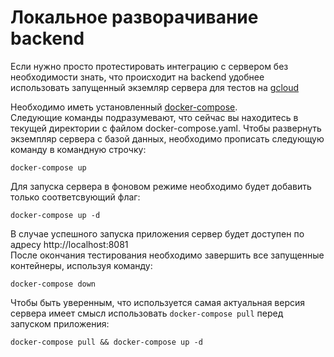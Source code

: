 # Локальное разворачивание backend

Если нужно просто протестировать интеграцию с сервером без необходимости знать, что происходит на backend 
удобнее использовать запущенный экземляр сервера для тестов на [gcloud](http://34.67.129.19:8081/)

Необходимо иметь установленный [docker-compose](https://docs.docker.com/compose/install/). <br>
Следующие команды подразумевают, что сейчас вы находитесь в текущей директории с файлом docker-compose.yaml.
Чтобы развернуть экземпляр сервера с базой данных, необходимо прописать следующую команду в командную строчку:
```shell
docker-compose up
```
Для запуска сервера в фоновом режиме необходимо будет добавить только соответсвующий флаг:
 
 ```shell
docker-compose up -d
```
В случае успешного запуска приложения сервер будет доступен по адресу http://localhost:8081<br>
После окончания тестирования необходимо завершить все запущенные контейнеры, используя команду:

 ```shell
docker-compose down
```

Чтобы быть уверенным, что используется самая актуальная версия сервера имеет смысл использовать `docker-compose pull` перед запуском приложения:
 ```shell
docker-compose pull && docker-compose up -d
```

